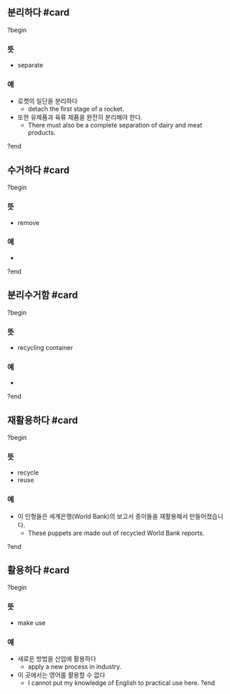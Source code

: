 ## 분리하다 #card
?begin
### 뜻
- separate
### 예
- 로켓의 일단을 분리하다
    - detach the first stage of a rocket.
- 또한 유제품과 육류 제품을 완전히 분리해야 한다.
    - There must also be a complete separation of dairy and meat products.
<!--SR:!2025-06-18,29,270-->
?end


## 수거하다 #card
?begin
### 뜻
- remove
### 예
-
?end


## 분리수거함 #card
?begin
### 뜻
- recycling container
### 예
-
<!--SR:!2025-06-21,24,230-->
?end


## 재활용하다 #card
?begin
### 뜻
- recycle
- reuse
### 예
- 이 인형들은 세계은행(World Bank)의 보고서 종이들을 재활용해서 만들어졌습니다.
	- These puppets are made out of recycled World Bank reports.
<!--SR:!2025-06-16,45,250-->
?end


## 활용하다 #card
?begin
### 뜻
- make use
### 예
- 새로운 방법을 산업에 활용하다
	- apply a new process in industry.
- 이 곳에서는 영어를 활용할 수 없다
	- I cannot put my knowledge of English to practical use here.
?end

